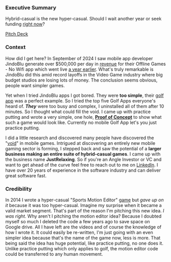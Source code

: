<p align="center"><h3><b>Executive Summary</b></h3></p>
<p>Hybrid-casual is the new hyper-casual. Should I wait another year or seek funding <a href="https://youtu.be/bNpx7gpSqbY?t=209">right now</a>?</p>
  
<p><a href="https://github.com/jnnilson/jnnilson/blob/main/PitchDeck.pdf">Pitch Deck</a></p>

<p><h3><b>Context</b></h3></p>

<p>How did I get here? In September of 2024 I saw mobile app developer JindoBlu generate over $500,000 per day in <a href="https://youtu.be/q9groW1mOnY" target="_blank">revenue</a> for their Offline Games - No Wifi app which went live <a href="https://app.sensortower.com/android/publisher/jindoblu/JindoBlu">a year earlier</a>. What's truly remarkable is JindoBlu did this amid record layoffs in the Video Game industry where big budget studios are losing lots of money. The conclusion seems obvious, people want simpler games.</p>

<p>Yet when I tried JindoBlu apps I got bored. They were <b>too simple</b>, their <a href="https://youtu.be/B1PZZviPYgY">golf app</a> was a perfect example. So I tried the top five Golf Apps everyone's heard of. <b><i>They</i></b> were too busy and complex, I uninstalled all of them after 10 minutes. So I thought what could fill the void. I came up with practice putting and wrote a very simple, one hole, <b><a href="https://jnnilson.github.io/JustPutting/">Proof of Concept</a></b> to show what such a game would look like. Currently no mobile Golf App let's you just practice putting.</p>  

<p> I did a little research and discovered many people have discovered the "<a href="https://unity.com/blog/the-shift-from-hyper-to-hybrid-games-and-why-it-matters-for-everyone">void</a>" in mobile games. Intrigued at discovering an entirely new mobile gaming sector is forming, I stepped back and saw the potential of a <b>larger business making an entire suite of hybrid-casual games</b>. I came up with the business name <b>JustRelaxing</b>. So if you're an Angle Investor or VC and want to get ahead of the curve feel free to reach out to me on <a href="https://www.linkedin.com/in/john-nilson-1978ab9/">LinkedIn</a>. I have over 20 years of experience in the software industry and can deliver great software fast.</p>

<p><h3>Credibility</h3></p>

<p>In 2014 I wrote a hyper-casual "Sports Motion Editor" <a href="https://www.youtube.com/watch?v=jPMEMKzQ2cI&list=PLzv9Ec4NAYmEBrqGg8LMDTIR4nKOnzU6Y&index=3" target="_blank" rel="noopener noreferrer">game</a> but <i>gave up on it</i> because it was too hyper-casual. Imagine my surprise when it became a valid market segment. That's part of the reason I'm pitching this new idea. <i>I was right.</i> Why aren't I pitching the motion editor idea? Because I doubted myself so much I deleted the code a few years ago to save space on Google drive. All I have left are the videos and of course the knowledge of how I wrote it. It could easily be re-written, I'm just going with an even simpler idea because that's the name of the game now, less is more. That being said the idea has huge potential, like practice putting, no one does it. Unlike practice putting which only applies to golf, the motion editor code could be transferred to any human movement.</p>

